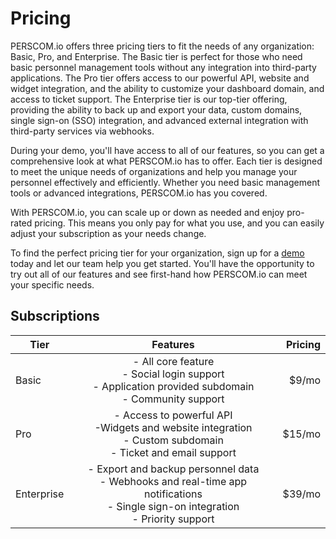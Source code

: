 # Pricing

PERSCOM.io offers three pricing tiers to fit the needs of any organization: Basic, Pro, and Enterprise. The Basic tier is perfect for those
who need basic personnel management tools without any integration into third-party applications. The Pro tier offers access to our powerful
API, website and widget integration, and the ability to customize your dashboard domain, and access to ticket support. The Enterprise tier
is our top-tier offering, providing the ability to back up and export your data, custom domains, single sign-on (SSO) integration, and
advanced external integration with third-party services via webhooks.

During your demo, you'll have access to all of our features, so you can get a comprehensive look at what PERSCOM.io has to offer. Each tier
is designed to meet the unique needs of organizations and help you manage your personnel effectively and efficiently. Whether you need basic
management tools or advanced integrations, PERSCOM.io has you covered.

With PERSCOM.io, you can scale up or down as needed and enjoy pro-rated pricing. This means you only pay for what you use, and you can
easily adjust your subscription as your needs change.

To find the perfect pricing tier for your organization, sign up for a [demo](https://perscom.io/register) today and let our team help you
get started. You'll have the opportunity to try out all of our features and see first-hand how PERSCOM.io can meet your specific needs.

## Subscriptions

| Tier       |                                                                 Features                                                                  | Pricing |
| ---------- | :---------------------------------------------------------------------------------------------------------------------------------------: | ------: |
| Basic      |                - All core feature<br/>- Social login support<br/>- Application provided subdomain<br/>- Community support                 |   $9/mo |
| Pro        |            - Access to powerful API<br/>-Widgets and website integration<br/>- Custom subdomain<br/>- Ticket and email support            |  $15/mo |
| Enterprise | - Export and backup personnel data<br/>- Webhooks and real-time app notifications<br/>- Single sign-on integration<br/>- Priority support |  $39/mo |
